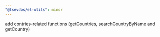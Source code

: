 ```yaml
---
"@tsevdos/el-utils": minor
---
```


add contries-related functions (getCountries, searchCountryByName and getCountry)
